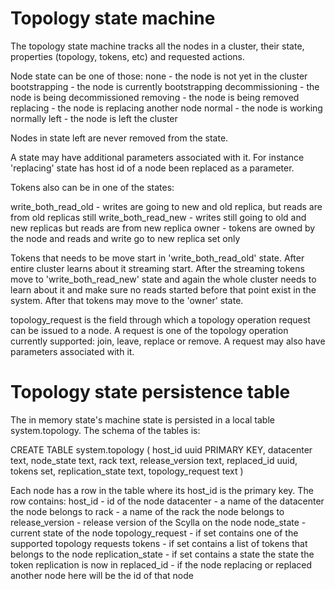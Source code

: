 # Topology state machine

The topology state machine tracks all the nodes in a cluster,
their state, properties (topology, tokens, etc) and requested actions.

Node state can be one of those:
 none             - the node is not yet in the cluster
 bootstrapping    - the node is currently bootstrapping
 decommissioning  - the node is being decommissioned
 removing         - the node is being removed
 replacing        - the node is replacing another node
 normal           - the node is working normally
 left             - the node is left the cluster

Nodes in state left are never removed from the state.

A state may have additional parameters associated with it. For instance
'replacing' state has host id of a node been replaced as a parameter.

Tokens also can be in one of the states:

write_both_read_old - writes are going to new and old replica, but reads are from
             old replicas still
write_both_read_new - writes still going to old and new replicas but reads are
             from new replica
owner      - tokens are owned by the node and reads and write go to new
             replica set only

Tokens that needs to be move start in 'write_both_read_old' state. After entire
cluster learns about it streaming start. After the streaming tokens move
to 'write_both_read_new' state and again the whole cluster needs to learn about it
and make sure no reads started before that point exist in the system.
After that tokens may move to the 'owner' state.

topology_request is the field through which a topology operation request
can be issued to a node. A request is one of the topology operation
currently supported: join, leave, replace or remove. A request may also
have parameters associated with it.

# Topology state persistence table

The in memory state's machine state is persisted in a local table system.topology.
The schema of the tables is:

CREATE TABLE system.topology (
    host_id uuid PRIMARY KEY,
    datacenter text,
    node_state text,
    rack text,
    release_version text,
    replaced_id uuid,
    tokens set<text>,
    replication_state text,
    topology_request text
)

Each node has a row in the table where its host_id is the primary key. The row contains:
 host_id            -  id of the node
 datacenter         -  a name of the datacenter the node belongs to
 rack               -  a name of the rack the node belongs to
 release_version    -  release version of the Scylla on the node
 node_state         -  current state of the node
 topology_request   -  if set contains one of the supported topology requests
 tokens             -  if set contains a list of tokens that belongs to the node
 replication_state  -  if set contains a state the state the token replication is now in
 replaced_id        -  if the node replacing or replaced another node here will be the id of that node
